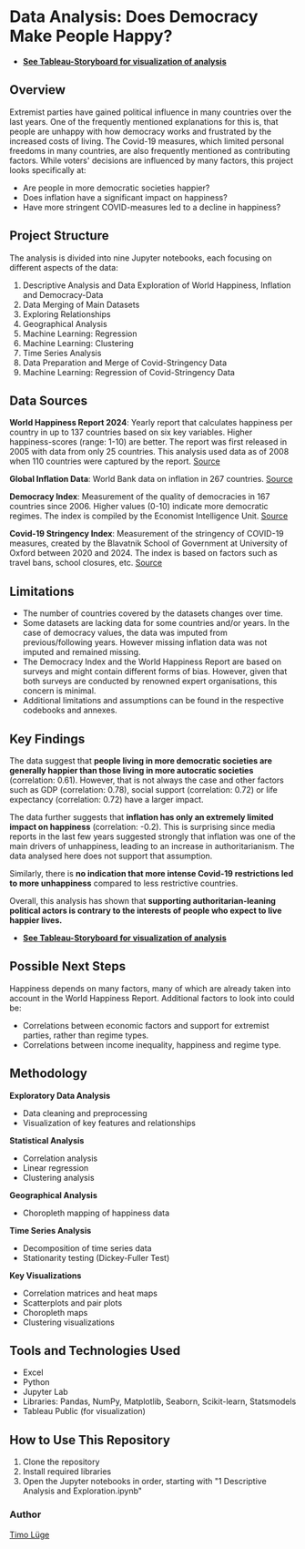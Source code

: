 #  Data Analysis: Does Democracy Make People Happy?

* [**See Tableau-Storyboard for visualization of analysis**](https://public.tableau.com/views/DoesDemocracyMakePeopleHappy2025-02-17V01/DemocracyandHappiness?:language=en-GB&publish=yes&:sid=&:redirect=auth&:display_count=n&:origin=viz_share_link)

## Overview

Extremist parties have gained political influence in many countries over the last years.
One of the frequently mentioned explanations for this is, that people are unhappy with how democracy works and frustrated by the increased costs of living. The Covid-19 measures, which limited personal freedoms in many countries, are also frequently mentioned as contributing factors. 
While voters' decisions are influenced by many factors, this project looks specifically at: 

* Are people in more democratic societies happier? 
* Does inflation have a significant impact on happiness? 
* Have more stringent COVID-measures led to a decline in happiness? 

## Project Structure

The analysis is divided into nine Jupyter notebooks, each focusing on different aspects of the data:
1. Descriptive Analysis and Data Exploration of World Happiness, Inflation and Democracy-Data
2. Data Merging of Main Datasets
3. Exploring Relationships
4. Geographical Analysis
5. Machine Learning: Regression
6. Machine Learning: Clustering
7. Time Series Analysis
8. Data Preparation and Merge of Covid-Stringency Data
9. Machine Learning: Regression of Covid-Stringency Data

## Data Sources
**World Happiness Report 2024**: Yearly report that calculates happiness per country in up to 137 countries based on six key variables. Higher happiness-scores (range: 1-10) are better. The report was first released in 2005 with data from only 25 countries. This analysis used data as of 2008 when 110 countries were captured by the report. [Source](https://worldhappiness.report/data/) 

**Global Inflation Data**: World Bank data on inflation in 267 countries. [Source](https://databank.worldbank.org/source/world-development-indicators) 

**Democracy Index**: Measurement of the quality of democracies in 167 countries since 2006. Higher values (0-10) indicate more democratic regimes. The index is compiled by the Economist Intelligence Unit. [Source](https://ourworldindata.org/grapher/democracy-index-eiu) 

**Covid-19 Stringency Index**: Measurement of the stringency of COVID-19 measures, created by the Blavatnik School of Government at University of Oxford between 2020 and 2024. The index is based on factors such as travel bans, school closures, etc. [Source](https://ourworldindata.org/metrics-explained-covid19-stringency-index) 
  
## Limitations 
* The number of countries covered by the datasets changes over time. 
* Some datasets are lacking data for some countries and/or years. In the case of democracy values, the data was imputed from previous/following years. However missing inflation data was not imputed and remained missing. 
* The Democracy Index and the World Happiness Report are based on surveys and might contain different forms of bias. However, given that both surveys are conducted by renowned expert organisations, this concern is minimal. 
* Additional limitations and assumptions can be found in the respective codebooks and annexes. 

## Key Findings

The data suggest that **people living in more democratic societies are generally happier than those living in more autocratic societies** (correlation: 0.61). However, that is not always the case and other factors such as GDP (correlation: 0.78), social support (correlation: 0.72) or life expectancy (correlation: 0.72) have a larger impact. 

The data further suggests that **inflation has only an extremely limited impact on happiness** (correlation: -0.2). This is surprising since media reports in the last few years suggested strongly that inflation was one of the main drivers of unhappiness, leading to an increase in authoritarianism. The data analysed here does not support that assumption. 

Similarly, there is **no indication that more intense Covid-19 restrictions led to more unhappiness** compared to less restrictive countries. 

Overall, this analysis has shown that **supporting authoritarian-leaning political actors is contrary to the interests of people who expect to live happier lives.** 

* [**See Tableau-Storyboard for visualization of analysis**](https://public.tableau.com/views/DoesDemocracyMakePeopleHappy2025-02-17V01/DemocracyandHappiness?:language=en-GB&publish=yes&:sid=&:redirect=auth&:display_count=n&:origin=viz_share_link)

## Possible Next Steps
Happiness depends on many factors, many of which are already taken into account in the World Happiness Report. Additional factors to look into could be:
* Correlations between economic factors and support for extremist parties, rather than regime types. 
* Correlations between income inequality, happiness and regime type. 

## Methodology

**Exploratory Data Analysis**
* Data cleaning and preprocessing
* Visualization of key features and relationships

**Statistical Analysis**
* Correlation analysis
* Linear regression
* Clustering analysis

**Geographical Analysis**
* Choropleth mapping of happiness data

**Time Series Analysis**
* Decomposition of time series data
* Stationarity testing (Dickey-Fuller Test)

**Key Visualizations**
* Correlation matrices and heat maps
* Scatterplots and pair plots
* Choropleth maps
* Clustering visualizations

## Tools and Technologies Used
* Excel
* Python
* Jupyter Lab
* Libraries: Pandas, NumPy, Matplotlib, Seaborn, Scikit-learn, Statsmodels
* Tableau Public (for visualization)

## How to Use This Repository
1. Clone the repository
2. Install required libraries
3. Open the Jupyter notebooks in order, starting with "1 Descriptive Analysis and Exploration.ipynb"

### Author
[Timo Lüge](https://www.linkedin.com/in/timoluege)
